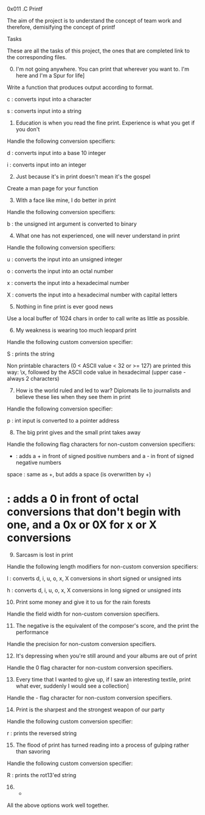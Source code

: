 0x011 .C Printf

The aim of the project is to understand the concept of team work and therefore, demisifying the concept of printf



Tasks

These are all the tasks of this project, the ones that are completed link to the corresponding files.



0. I'm not going anywhere. You can print that wherever you want to. I'm here and I'm a Spur for life]

Write a function that produces output according to format.

c : converts input into a character

s : converts input into a string

1. Education is when you read the fine print. Experience is what you get if you don't

Handle the following conversion specifiers:

d : converts input into a base 10 integer

i : converts input into an integer

2. Just because it's in print doesn't mean it's the gospel

Create a man page for your function

3. With a face like mine, I do better in print

Handle the following conversion specifiers:

b : the unsigned int argument is converted to binary

4. What one has not experienced, one will never understand in print

Handle the following conversion specifiers:

u : converts the input into an unsigned integer

o : converts the input into an octal number

x : converts the input into a hexadecimal number

X : converts the input into a hexadecimal number with capital letters

5. Nothing in fine print is ever good news

Use a local buffer of 1024 chars in order to call write as little as possible.

6. My weakness is wearing too much leopard print

Handle the following custom conversion specifier:

S : prints the string

Non printable characters (0 < ASCII value < 32 or >= 127) are printed this way: \x, followed by the ASCII code value in hexadecimal (upper case - always 2 characters)

7. How is the world ruled and led to war? Diplomats lie to journalists and believe these lies when they see them in print

Handle the following conversion specifier:

p : int input is converted to a pointer address

8. The big print gives and the small print takes away

Handle the following flag characters for non-custom conversion specifiers:

+ : adds a + in front of signed positive numbers and a - in front of signed negative numbers

space : same as +, but adds a space (is overwritten by +)

# : adds a 0 in front of octal conversions that don't begin with one, and a 0x or 0X for x or X conversions

9. Sarcasm is lost in print

Handle the following length modifiers for non-custom conversion specifiers:

l : converts d, i, u, o, x, X conversions in short signed or unsigned ints

h : converts d, i, u, o, x, X conversions in long signed or unsigned ints

10. Print some money and give it to us for the rain forests

Handle the field width for non-custom conversion specifiers.

11. The negative is the equivalent of the composer's score, and the print the performance

Handle the precision for non-custom conversion specifiers.

12. It's depressing when you're still around and your albums are out of print

Handle the 0 flag character for non-custom conversion specifiers.

13. Every time that I wanted to give up, if I saw an interesting textile, print what ever, suddenly I would see a collection]

Handle the - flag character for non-custom conversion specifiers.

14. Print is the sharpest and the strongest weapon of our party

Handle the following custom conversion specifier:

r : prints the reversed string

15. The flood of print has turned reading into a process of gulping rather than savoring

Handle the following custom conversion specifier:

R : prints the rot13'ed string

16. *

All the above options work well together.